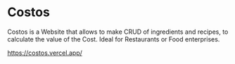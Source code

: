# Costos
Costos is a Website that allows to make CRUD of ingredients and recipes, to calculate the value of the Cost. Ideal for Restaurants or Food enterprises.

https://costos.vercel.app/
